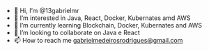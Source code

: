 - 👋 Hi, I’m @13gabrielmr
- 👀 I’m interested in Java, React, Docker, Kubernates amd AWS
- 🌱 I’m currently learning Blockchain, Docker, Kubernates and AWS
- 💞️ I’m looking to collaborate on Java e React
- 📫 How to reach me gabrielmedeirosrodrigues@gmail.com

<!---
13gabrielmr/13gabrielmr is a ✨ special ✨ repository because its `README.md` (this file) appears on your GitHub profile.
You can click the Preview link to take a look at your changes.
--->
